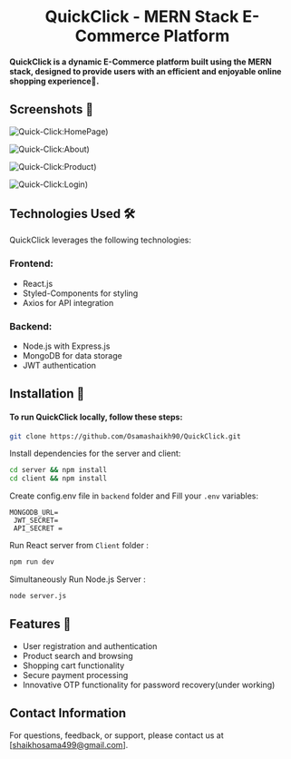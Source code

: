 <h1 align="center"> QuickClick  - MERN Stack E-Commerce Platform </h1>

#### QuickClick is a dynamic E-Commerce platform built using the MERN stack, designed to provide users with an efficient and enjoyable online shopping experience🛒.

## Screenshots 📸
![Quick-Click:HomePage)](https://i.imgur.com/mm3BUH8.png)

![Quick-Click:About)](https://i.imgur.com/CAOINdN.png)

![Quick-Click:Product)](https://i.imgur.com/WGHzrRZ.png)

![Quick-Click:Login)](https://i.imgur.com/Pg0lA1I.png)


## Technologies Used 🛠️
QuickClick leverages the following technologies:

### Frontend:

+ React.js
+ Styled-Components for styling
+ Axios for API integration

### Backend:

+ Node.js with Express.js
+ MongoDB for data storage
+ JWT authentication

## Installation 🦾

#### To run QuickClick locally, follow these steps:

```bash
git clone https://github.com/Osamashaikh90/QuickClick.git
```
Install dependencies for the server and client:

```bash
cd server && npm install
cd client && npm install
```

Create config.env file in `backend` folder and Fill your `.env` variables:

```env
MONGODB_URL=
 JWT_SECRET= 
 API_SECRET =
```


Run React server from `Client` folder :

```bash
npm run dev
```

Simultaneously Run Node.js Server :

```bash
node server.js
```

## Features 🤖
+ User registration and authentication
+ Product search and browsing
+ Shopping cart functionality
+ Secure payment processing
+ Innovative OTP functionality for password recovery(under working)

## Contact Information
For questions, feedback, or support, please contact us at [shaikhosama499@gmail.com].
